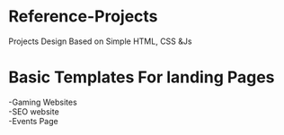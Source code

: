 # Reference-Projects
Projects Design Based on Simple HTML, CSS &amp;Js



# Basic Templates For landing Pages

-Gaming Websites <br>
-SEO website <br>
-Events Page
